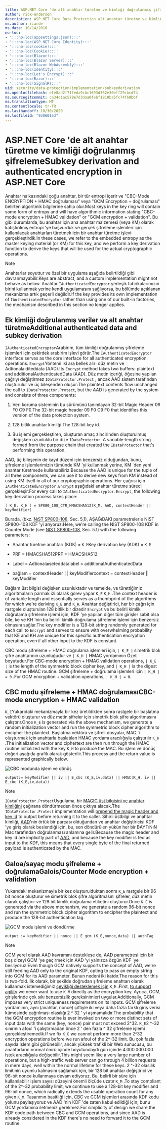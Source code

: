 ```yaml
---
title: ASP.NET Core 'de alt anahtar türetme ve kimliği doğrulanmış şifreleme
author: rick-anderson
description: ASP.NET Core Data Protection alt anahtar türetme ve kimliği doğrulanmış şifrelemenin uygulama ayrıntılarını öğrenin.
ms.author: riande
ms.date: 10/14/2016
no-loc:
- ':::no-loc(appsettings.json):::'
- ':::no-loc(ASP.NET Core Identity):::'
- ':::no-loc(cookie):::'
- ':::no-loc(Cookie):::'
- ':::no-loc(Blazor):::'
- ':::no-loc(Blazor Server):::'
- ':::no-loc(Blazor WebAssembly):::'
- ':::no-loc(Identity):::'
- ":::no-loc(Let's Encrypt):::"
- ':::no-loc(Razor):::'
- ':::no-loc(SignalR):::'
uid: security/data-protection/implementation/subkeyderivation
ms.openlocfilehash: efe8ad2f71feda9cbc1693d362e30eff29cbcd74
ms.sourcegitcommit: ca34c1ac578e7d3daa0febf1810ba5fc74f60bbf
ms.translationtype: MT
ms.contentlocale: tr-TR
ms.lasthandoff: 10/30/2020
ms.locfileid: "93060163"
---
```

# <a name="subkey-derivation-and-authenticated-encryption-in-aspnet-core"></a><span data-ttu-id="52e48-103">ASP.NET Core 'de alt anahtar türetme ve kimliği doğrulanmış şifreleme</span><span class="sxs-lookup"><span data-stu-id="52e48-103">Subkey derivation and authenticated encryption in ASP.NET Core</span></span>

<a name="data-protection-implementation-subkey-derivation"></a>

<span data-ttu-id="52e48-104">Anahtar halkasındaki çoğu anahtar, bir tür entropi içerir ve "CBC-Mode ENCRYPTION + HMAC doğrulaması" veya "GCM Encryption + doğrulaması" belirten algoritmik bilgilerine sahip olur.</span><span class="sxs-lookup"><span data-stu-id="52e48-104">Most keys in the key ring will contain some form of entropy and will have algorithmic information stating "CBC-mode encryption + HMAC validation" or "GCM encryption + validation".</span></span> <span data-ttu-id="52e48-105">Bu gibi durumlarda, bu anahtar için ana anahtar malzemesi (veya KM) olarak katıştırılmış entropi 'ye başvurduk ve gerçek şifreleme işlemleri için kullanılacak anahtarları türetmek için bir anahtar türetme işlevi gerçekleştirdik.</span><span class="sxs-lookup"><span data-stu-id="52e48-105">In these cases, we refer to the embedded entropy as the master keying material (or KM) for this key, and we perform a key derivation function to derive the keys that will be used for the actual cryptographic operations.</span></span>

> [!NOTE]
> <span data-ttu-id="52e48-106">Anahtarlar soyuttur ve özel bir uygulama aşağıda belirtildiği gibi davranmayabilir.</span><span class="sxs-lookup"><span data-stu-id="52e48-106">Keys are abstract, and a custom implementation might not behave as below.</span></span> <span data-ttu-id="52e48-107">Anahtar `IAuthenticatedEncryptor` yerleşik fabrikalarımızın birini kullanmak yerine kendi uygulamasını sağlıyorsa, bu bölümde açıklanan mekanizma artık geçerli değildir.</span><span class="sxs-lookup"><span data-stu-id="52e48-107">If the key provides its own implementation of `IAuthenticatedEncryptor` rather than using one of our built-in factories, the mechanism described in this section no longer applies.</span></span>

<a name="data-protection-implementation-subkey-derivation-aad"></a>

## <a name="additional-authenticated-data-and-subkey-derivation"></a><span data-ttu-id="52e48-108">Ek kimliği doğrulanmış veriler ve alt anahtar türetme</span><span class="sxs-lookup"><span data-stu-id="52e48-108">Additional authenticated data and subkey derivation</span></span>

<span data-ttu-id="52e48-109">`IAuthenticatedEncryptor`Arabirim, tüm kimliği doğrulanmış şifreleme işlemleri için çekirdek arabirim işlevi görür.</span><span class="sxs-lookup"><span data-stu-id="52e48-109">The `IAuthenticatedEncryptor` interface serves as the core interface for all authenticated encryption operations.</span></span> <span data-ttu-id="52e48-110">`Encrypt`Yöntemi iki ara bellek alır: düz metin ve Adtionalaıditeddata (AAD).</span><span class="sxs-lookup"><span data-stu-id="52e48-110">Its `Encrypt` method takes two buffers: plaintext and additionalAuthenticatedData (AAD).</span></span> <span data-ttu-id="52e48-111">Düz metin içeriği, öğesine yapılan çağrıyı değiştirmez `IDataProtector.Protect` , ancak AAD sistem tarafından oluşturulur ve üç bileşenden oluşur:</span><span class="sxs-lookup"><span data-stu-id="52e48-111">The plaintext contents flow unchanged the call to `IDataProtector.Protect`, but the AAD is generated by the system and consists of three components:</span></span>

1. <span data-ttu-id="52e48-112">Veri koruma sisteminin bu sürümünü tanımlayan 32-bit Magic Header 09 F0 C9 F0.</span><span class="sxs-lookup"><span data-stu-id="52e48-112">The 32-bit magic header 09 F0 C9 F0 that identifies this version of the data protection system.</span></span>

2. <span data-ttu-id="52e48-113">128 bitlik anahtar kimliği.</span><span class="sxs-lookup"><span data-stu-id="52e48-113">The 128-bit key id.</span></span>

3. <span data-ttu-id="52e48-114">Bu işlemi gerçekleştiren, oluşturan amaç zincirinden oluşturulmuş değişken uzunluklu bir dize `IDataProtector` .</span><span class="sxs-lookup"><span data-stu-id="52e48-114">A variable-length string formed from the purpose chain that created the `IDataProtector` that's performing this operation.</span></span>

<span data-ttu-id="52e48-115">AAD, üç bileşenin de kayıt düzeni için benzersiz olduğundan, bunu, şifreleme işlemlerimizin tümünde KM 'yi kullanmak yerine, KM 'den yeni anahtar türetmede kullanabiliriz.</span><span class="sxs-lookup"><span data-stu-id="52e48-115">Because the AAD is unique for the tuple of all three components, we can use it to derive new keys from KM instead of using KM itself in all of our cryptographic operations.</span></span> <span data-ttu-id="52e48-116">Her çağrısı için `IAuthenticatedEncryptor.Encrypt` aşağıdaki anahtar türetme süreci gerçekleşir:</span><span class="sxs-lookup"><span data-stu-id="52e48-116">For every call to `IAuthenticatedEncryptor.Encrypt`, the following key derivation process takes place:</span></span>

`( K_E, K_H ) = SP800_108_CTR_HMACSHA512(K_M, AAD, contextHeader || keyModifier)`

<span data-ttu-id="52e48-117">Burada, (bkz. [NıST SP800-108](https://nvlpubs.nist.gov/nistpubs/Legacy/SP/nistspecialpublication800-108.pdf), Sec. 5,1), AŞAĞıDAKI parametrelerle NIST SP800-108 KDF 'yi arıyoruz:</span><span class="sxs-lookup"><span data-stu-id="52e48-117">Here, we're calling the NIST SP800-108 KDF in Counter Mode (see [NIST SP800-108](https://nvlpubs.nist.gov/nistpubs/Legacy/SP/nistspecialpublication800-108.pdf), Sec. 5.1) with the following parameters:</span></span>

* <span data-ttu-id="52e48-118">Anahtar türetme anahtarı (KDK) = `K_M`</span><span class="sxs-lookup"><span data-stu-id="52e48-118">Key derivation key (KDK) = `K_M`</span></span>

* <span data-ttu-id="52e48-119">PRF = HMACSHA512</span><span class="sxs-lookup"><span data-stu-id="52e48-119">PRF = HMACSHA512</span></span>

* <span data-ttu-id="52e48-120">Label = Adtionalaıseteddata</span><span class="sxs-lookup"><span data-stu-id="52e48-120">label = additionalAuthenticatedData</span></span>

* <span data-ttu-id="52e48-121">bağlam = contextHeader | | keyModifier</span><span class="sxs-lookup"><span data-stu-id="52e48-121">context = contextHeader || keyModifier</span></span>

<span data-ttu-id="52e48-122">Bağlam üst bilgisi değişken uzunluktadır ve temelde, ve türettiğimiz algoritmaların parmak izi olarak görev yapar `K_E` `K_H` .</span><span class="sxs-lookup"><span data-stu-id="52e48-122">The context header is of variable length and essentially serves as a thumbprint of the algorithms for which we're deriving `K_E` and `K_H`.</span></span> <span data-ttu-id="52e48-123">Anahtar değiştirici, her bir çağrı için rastgele oluşturulan 128 bitlik bir dizedir `Encrypt` ve bu belirli kimlik doğrulama şifreleme işlemi için, KDF 'ye yapılan diğer tüm girişler sabit olsa bile, ke ve KH 'nin bu belirli kimlik doğrulama şifreleme işlemi için benzersiz olmasını sağlar.</span><span class="sxs-lookup"><span data-stu-id="52e48-123">The key modifier is a 128-bit string randomly generated for each call to `Encrypt` and serves to ensure with overwhelming probability that KE and KH are unique for this specific authentication encryption operation, even if all other input to the KDF is constant.</span></span>

<span data-ttu-id="52e48-124">CBC modu şifreleme + HMAC doğrulama işlemleri için, `| K_E |` simetrik blok şifre anahtarının uzunluğudur ve `| K_H |` HMAC yordamının Özet boyutudur.</span><span class="sxs-lookup"><span data-stu-id="52e48-124">For CBC-mode encryption + HMAC validation operations, `| K_E |` is the length of the symmetric block cipher key, and `| K_H |` is the digest size of the HMAC routine.</span></span> <span data-ttu-id="52e48-125">GCM şifreleme + doğrulama işlemleri için `| K_H | = 0` .</span><span class="sxs-lookup"><span data-stu-id="52e48-125">For GCM encryption + validation operations, `| K_H | = 0`.</span></span>

## <a name="cbc-mode-encryption--hmac-validation"></a><span data-ttu-id="52e48-126">CBC modu şifreleme + HMAC doğrulaması</span><span class="sxs-lookup"><span data-stu-id="52e48-126">CBC-mode encryption + HMAC validation</span></span>

<span data-ttu-id="52e48-127">`K_E`Yukarıdaki mekanizmayla bir kez üretildikten sonra rastgele bir başlatma vektörü oluşturur ve düz metin şifreler için simetrik blok şifre algoritmasını çalıştırır.</span><span class="sxs-lookup"><span data-stu-id="52e48-127">Once `K_E` is generated via the above mechanism, we generate a random initialization vector and run the symmetric block cipher algorithm to encipher the plaintext.</span></span> <span data-ttu-id="52e48-128">Başlatma vektörü ve şifreli dosyalar, MAC 'i oluşturmak için anahtarla başlatılan HMAC yordamı aracılığıyla çalıştırılır `K_H` .</span><span class="sxs-lookup"><span data-stu-id="52e48-128">The initialization vector and ciphertext are then run through the HMAC routine initialized with the key `K_H` to produce the MAC.</span></span> <span data-ttu-id="52e48-129">Bu işlem ve dönüş değeri aşağıda grafik olarak gösterilir.</span><span class="sxs-lookup"><span data-stu-id="52e48-129">This process and the return value is represented graphically below.</span></span>

![CBC modunda işlem ve dönüş](subkeyderivation/_static/cbcprocess.png)

`output:= keyModifier || iv || E_cbc (K_E,iv,data) || HMAC(K_H, iv || E_cbc (K_E,iv,data))`

> [!NOTE]
> <span data-ttu-id="52e48-131">`IDataProtector.Protect`Uygulama, bir [MAGIC üst bilgisini ve anahtar kimliğini](xref:security/data-protection/implementation/authenticated-encryption-details) çağırana döndürmeden önce çıktıya alacak.</span><span class="sxs-lookup"><span data-stu-id="52e48-131">The `IDataProtector.Protect` implementation will [prepend the magic header and key id](xref:security/data-protection/implementation/authenticated-encryption-details) to output before returning it to the caller.</span></span> <span data-ttu-id="52e48-132">Sihirli üstbilgi ve anahtar kimliği, [AAD](xref:security/data-protection/implementation/subkeyderivation#data-protection-implementation-subkey-derivation-aad)'nin örtük bir parçası olduğundan ve anahtar değiştiricisi KDF 'ye giriş olarak beslendiği için, bu, son döndürülen yükün her bir BAYTıNıN Mac tarafından doğrulanması anlamına gelir.</span><span class="sxs-lookup"><span data-stu-id="52e48-132">Because the magic header and key id are implicitly part of [AAD](xref:security/data-protection/implementation/subkeyderivation#data-protection-implementation-subkey-derivation-aad), and because the key modifier is fed as input to the KDF, this means that every single byte of the final returned payload is authenticated by the MAC.</span></span>

## <a name="galoiscounter-mode-encryption--validation"></a><span data-ttu-id="52e48-133">Galoa/sayaç modu şifreleme + doğrulama</span><span class="sxs-lookup"><span data-stu-id="52e48-133">Galois/Counter Mode encryption + validation</span></span>

<span data-ttu-id="52e48-134">Yukarıdaki mekanizmayla bir kez oluşturulduktan sonra `K_E` rastgele bir 96 bit nonce oluşturur ve simetrik blok şifre algoritmasını şifreler, düz metin olarak çalıştırır ve 128 bit kimlik doğrulama etiketini oluşturur.</span><span class="sxs-lookup"><span data-stu-id="52e48-134">Once `K_E` is generated via the above mechanism, we generate a random 96-bit nonce and run the symmetric block cipher algorithm to encipher the plaintext and produce the 128-bit authentication tag.</span></span>

![GCM modu işlemi ve döndürme](subkeyderivation/_static/galoisprocess.png)

`output := keyModifier || nonce || E_gcm (K_E,nonce,data) || authTag`

> [!NOTE]
> <span data-ttu-id="52e48-136">GCM yerel olarak AAD kavramını desteklese de, AAD parametresi için bir boş dizeyi GCM 'ye geçirmek için AAD 'yi yalnızca özgün KDF 'ye besliyoruz.</span><span class="sxs-lookup"><span data-stu-id="52e48-136">Even though GCM natively supports the concept of AAD, we're still feeding AAD only to the original KDF, opting to pass an empty string into GCM for its AAD parameter.</span></span> <span data-ttu-id="52e48-137">Bunun nedeni iki katdır.</span><span class="sxs-lookup"><span data-stu-id="52e48-137">The reason for this is two-fold.</span></span> <span data-ttu-id="52e48-138">İlk olarak, bir şekilde doğrudan şifreleme anahtarı olarak kullanmak istemediğimiz [çevikliği desteklemek için](xref:security/data-protection/implementation/context-headers#data-protection-implementation-context-headers) `K_M` .</span><span class="sxs-lookup"><span data-stu-id="52e48-138">First, [to support agility](xref:security/data-protection/implementation/context-headers#data-protection-implementation-context-headers) we never want to use `K_M` directly as the encryption key.</span></span> <span data-ttu-id="52e48-139">Ayrıca, GCM, girişlerinde çok sıkı benzersizlik gereksinimleri uygular.</span><span class="sxs-lookup"><span data-stu-id="52e48-139">Additionally, GCM imposes very strict uniqueness requirements on its inputs.</span></span> <span data-ttu-id="52e48-140">GCM şifreleme yordamının, aynı (anahtar, nonce) çiftiyle iki veya daha fazla farklı giriş verisi kümesinde çağrılması olasılığı 2 ^ 32 ' yi aşmamalıdır.</span><span class="sxs-lookup"><span data-stu-id="52e48-140">The probability that the GCM encryption routine is ever invoked on two or more distinct sets of input data with the same (key, nonce) pair must not exceed 2^32.</span></span> <span data-ttu-id="52e48-141">`K_E`2 ^-32 sınırının afoul 'i çalıştırmadan önce 2 ' den fazla ^ 32 şifreleme işlemi gerçekleştiremedik.</span><span class="sxs-lookup"><span data-stu-id="52e48-141">If we fix `K_E` we cannot perform more than 2^32 encryption operations before we run afoul of the 2^-32 limit.</span></span> <span data-ttu-id="52e48-142">Bu çok fazla sayıda işlem gibi görünebilir, ancak yüksek trafikli bir Web sunucusu, bu anahtarların normal ömrü içinde boyutundaydı gün içinde 4.000.000.000 istek aracılığıyla değişebilir.</span><span class="sxs-lookup"><span data-stu-id="52e48-142">This might seem like a very large number of operations, but a high-traffic web server can go through 4 billion requests in mere days, well within the normal lifetime for these keys.</span></span> <span data-ttu-id="52e48-143">2 ^-32 olasılık limitinin uyumlu kalmasını sağlamak için, bir 128 bit anahtar değiştirici ve 96-bit nonce kullanmaya devam ediyoruz. Bu, belirli bir süre için kullanılabilir işlem sayısı düzeyini önemli ölçüde uzatır `K_M` .</span><span class="sxs-lookup"><span data-stu-id="52e48-143">To stay compliant of the 2^-32 probability limit, we continue to use a 128-bit key modifier and 96-bit nonce, which radically extends the usable operation count for any given `K_M`.</span></span> <span data-ttu-id="52e48-144">Tasarımın basitliği için, CBC ve GCM işlemleri arasında KDF kodu yolunu paylaşıyoruz ve AAD 'nin KDF 'de zaten kabul edildiği için, bunu GCM yordamına iletmeniz gerekmez.</span><span class="sxs-lookup"><span data-stu-id="52e48-144">For simplicity of design we share the KDF code path between CBC and GCM operations, and since AAD is already considered in the KDF there's no need to forward it to the GCM routine.</span></span>
